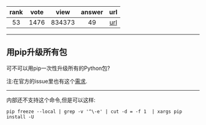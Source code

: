 
| rank | vote | view | answer | url |
|:-:|:-:|:-:|:-:|:-:|
|53|1476|834373|49| [url](http://stackoverflow.com/questions/2720014/upgrading-all-packages-with-pip) |
***

## 用pip升级所有包

可不可以用pip一次性升级所有的Python包?

注:在官方的issue里也有这个[需求](http://stackoverflow.com/questions/2720014/upgrading-all-packages-with-pip).

***

内部还不支持这个命令,但是可以这样:

```
pip freeze --local | grep -v '^\-e' | cut -d = -f 1  | xargs pip install -U
```